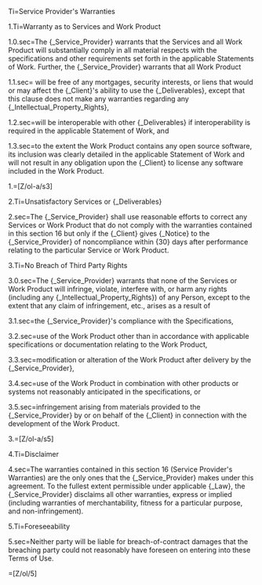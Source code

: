 Ti=Service Provider's Warranties

1.Ti=Warranty as to Services and Work Product

1.0.sec=The {_Service_Provider} warrants that the Services and all Work Product will substantially comply in all material respects with the specifications and other requirements set forth in the applicable Statements of Work. Further, the {_Service_Provider} warrants that all Work Product

1.1.sec= will be free of any mortgages, security interests, or liens that would or may affect the {_Client}'s ability to use the {_Deliverables}, except that this clause does not make any warranties regarding any {_Intellectual_Property_Rights},

1.2.sec=will be interoperable with other {_Deliverables} if interoperability is required in the applicable Statement of Work, and

1.3.sec=to the extent the Work Product contains any open source software, its inclusion was clearly detailed in the applicable Statement of Work and will not result in any obligation upon the {_Client} to license any software included in the Work Product.

1.=[Z/ol-a/s3]

2.Ti=Unsatisfactory Services or {_Deliverables}

2.sec=The {_Service_Provider} shall use reasonable efforts to correct any Services or Work Product that do not comply with the warranties contained in this section 16 but only if the {_Client} gives {_Notice} to the {_Service_Provider} of noncompliance within {30} days after performance relating to the particular Service or Work Product.

3.Ti=No Breach of Third Party Rights

3.0.sec=The {_Service_Provider} warrants that none of the Services or Work Product will infringe, violate, interfere with, or harm any rights (including any {_Intellectual_Property_Rights}) of any Person, except to the extent that any claim of infringement, etc., arises as a result of

3.1.sec=the {_Service_Provider}'s compliance with the Specifications,

3.2.sec=use of the Work Product other than in accordance with applicable specifications or documentation relating to the Work Product,

3.3.sec=modification or alteration of the Work Product after delivery by the {_Service_Provider},

3.4.sec=use of the Work Product in combination with other products or systems not reasonably anticipated in the specifications, or

3.5.sec=infringement arising from materials provided to the {_Service_Provider} by or on behalf of the {_Client} in connection with the development of the Work Product.

3.=[Z/ol-a/s5]

4.Ti=Disclaimer

4.sec=The warranties contained in this section 16 (Service Provider's Warranties) are the only ones that the {_Service_Provider} makes under this agreement. To the fullest extent permissible under applicable {_Law}, the {_Service_Provider} disclaims all other warranties, express or implied (including warranties of merchantability, fitness for a particular purpose, and non-infringement).

5.Ti=Foreseeability

5.sec=Neither party will be liable for breach-of-contract damages that the breaching party could not reasonably have foreseen on entering into these Terms of Use.

=[Z/ol/5]
